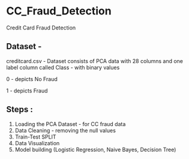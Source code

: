 # CC_Fraud_Detection
Credit Card Fraud Detection

## Dataset - 
creditcard.csv - Dataset consists of PCA data with 28 columns and one label column called Class - with binary values

0 - depicts No Fraud

1 - depicts Fraud 

## Steps : 
1. Loading the PCA Dataset - for CC fraud data
2. Data Cleaning - removing the null values
3. Train-Test SPLIT
4. Data Visualization
5. Model building   (Logistic Regression, Naive Bayes, Decision Tree) 

